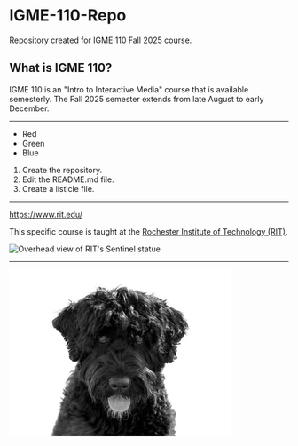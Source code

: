 # IGME-110-Repo
Repository created for IGME 110 Fall 2025 course.

## What is IGME 110?
IGME 110 is an "Intro to Interactive Media" course that is available semesterly. The Fall 2025 semester extends from late August to early December.

---

- Red
- Green
- Blue

1) Create the repository.
2) Edit the README.md file.
3) Create a listicle file.

---

https://www.rit.edu/

This specific course is taught at the [Rochester Institute of Technology (RIT)](https://www.rit.edu/).

![Overhead view of RIT's Sentinel statue](https://zoom.us/account/branding/p/7e63d990-a6a1-4af5-b962-7a71a6d1718d.jpg)

---

![dog](images/cassie.jpg)
